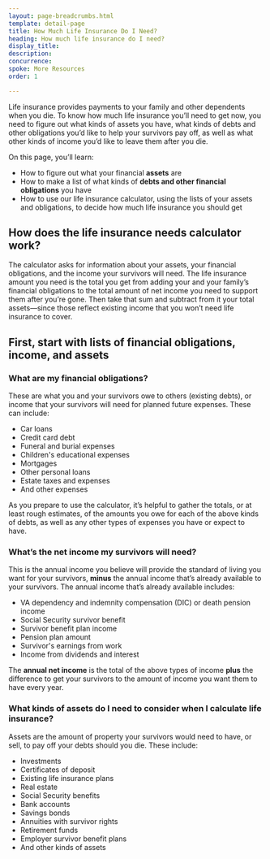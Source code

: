 ```yaml
---
layout: page-breadcrumbs.html
template: detail-page
title: How Much Life Insurance Do I Need?
heading: How much life insurance do I need?
display_title: 
description: 
concurrence: 
spoke: More Resources
order: 1

---
```


<div class="va-introtext">

Life insurance provides payments to your family and other dependents when you die. To know how much life insurance you’ll need to get now, you need to figure out what kinds of assets you have, what kinds of debts and other obligations you’d like to help your survivors pay off, as well as what other kinds of income you’d like to leave them after you die. </br>

On this page, you’ll learn:
- How to figure out what your financial **assets** are
- How to make a list of what kinds of **debts and other financial obligations** you have 
- How to use our life insurance calculator, using the lists of your assets and obligations, to decide how much life insurance you should get 

</div>

## How does the life insurance needs calculator work?

The calculator asks for information about your assets, your financial obligations, and the income your survivors will need. The life insurance amount you need is the total you get from adding your and your family’s financial obligations to the total amount of net income you need to support them after you’re gone. Then take that sum and subtract from it your total assets—since those reflect existing income that you won’t need life insurance to cover.

## First, start with lists of financial obligations, income, and assets

### What are my financial obligations?

These are what you and your survivors owe to others (existing debts), or income that your survivors will need for planned future expenses. These can include:

- Car loans
-	Credit card debt
-	Funeral and burial expenses
-	Children's educational expenses
-	Mortgages
-	Other personal loans
-	Estate taxes and expenses
-	And other expenses

As you prepare to use the calculator, it’s helpful to gather the totals, or at least rough estimates, of the amounts you owe for each of the above kinds of debts, as well as any other types of expenses you have or expect to have.

### What’s the net income my survivors will need?

This is the annual income you believe will provide the standard of living you want for your survivors, **minus** the annual income that’s already available to your survivors. The annual income that’s already available includes:

-	VA dependency and indemnity compensation (DIC) or death pension income
-	Social Security survivor benefit
-	Survivor benefit plan income
-	Pension plan amount
-	Survivor's earnings from work
-	Income from dividends and interest

The **annual net income** is the total of the above types of income **plus** the difference to get your survivors to the amount of income you want them to have every year.

### What kinds of assets do I need to consider when I calculate life insurance?

Assets are the amount of property your survivors would need to have, or sell, to pay off your debts should you die. These include:

-	Investments
-	Certificates of deposit
-	Existing life insurance plans
-	Real estate
-	Social Security benefits
-	Bank accounts
-	Savings bonds
-	Annuities with survivor rights
-	Retirement funds
-	Employer survivor benefit plans
-	And other kinds of assets



